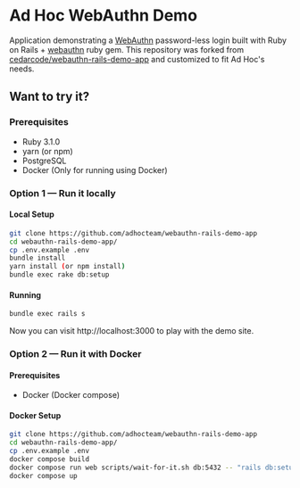 # Ad Hoc WebAuthn Demo

Application demonstrating a [WebAuthn](https://en.wikipedia.org/wiki/WebAuthn) password-less login built with Ruby on Rails + [webauthn](https://github.com/cedarcode/webauthn-ruby) ruby gem. This repository was forked from [cedarcode/webauthn-rails-demo-app](https://github.com/cedarcode/webauthn-rails-demo-app) and customized to fit Ad Hoc's needs.

## Want to try it?

### Prerequisites

* Ruby 3.1.0
* yarn (or npm)
* PostgreSQL
* Docker (Only for running using Docker)

### Option 1 — Run it locally

#### Local Setup

```bash
git clone https://github.com/adhocteam/webauthn-rails-demo-app
cd webauthn-rails-demo-app/
cp .env.example .env
bundle install
yarn install (or npm install)
bundle exec rake db:setup
```

#### Running

```bash
bundle exec rails s
```

Now you can visit http://localhost:3000 to play with the demo site.

### Option 2 — Run it with Docker

#### Prerequisites

* Docker (Docker compose)

#### Docker Setup

```bash
git clone https://github.com/adhocteam/webauthn-rails-demo-app
cd webauthn-rails-demo-app/
cp .env.example .env
docker compose build
docker compose run web scripts/wait-for-it.sh db:5432 -- "rails db:setup"
docker compose up
```
